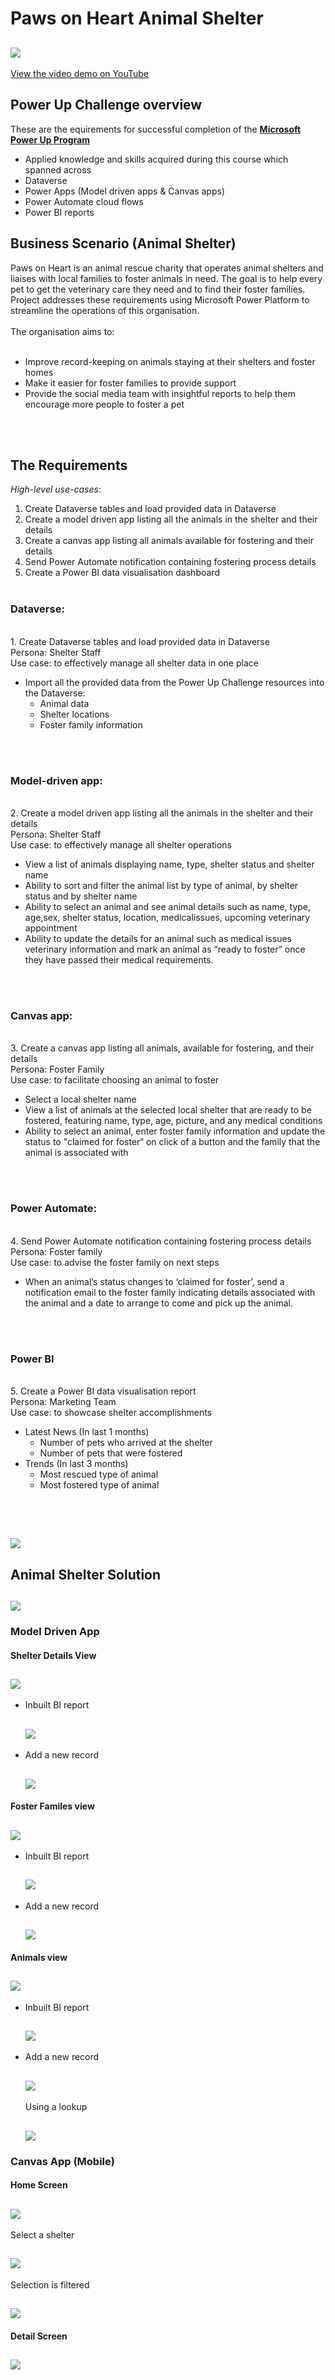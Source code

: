 # Paws on Heart Animal Shelter

<h2 align="left"><img src="PawsOnHeart.png"></h2>

[View the video demo on YouTube](https://www.youtube.com/watch?v=ksAsAssvfhA)

## Power Up Challenge overview

These are the equirements for successful completion of the [**Microsoft Power Up Program**](https://powerup.microsoft.com/)
* Applied knowledge and skills acquired during this course which spanned across
 * Dataverse
 * Power Apps (Model driven apps & Canvas apps)
 * Power Automate cloud flows
 * Power BI reports

## Business Scenario (Animal Shelter)
Paws on Heart is an animal rescue charity that operates animal shelters and liaises with local families to foster animals in need. 
The goal is to help every pet to get the veterinary care they need and to find their foster families.
Project addresses these requirements using Microsoft Power Platform to streamline the operations of this organisation.
<br><br>
The organisation aims to:
<br><br>

- Improve record-keeping on animals staying at their shelters and foster homes
- Make it easier for foster families to provide support
- Provide the social media team with insightful reports to help them encourage more people to foster a pet
 
<br><br>
## The Requirements
*High-level use-cases*:
<br>
1. Create Dataverse tables and load provided data in Dataverse<br>
2. Create a model driven app listing all the animals in the shelter and their details<br>
3. Create a canvas app listing all animals available for fostering and their details<br>
4. Send Power Automate notification containing fostering process details<br>
5. Create a Power BI data visualisation dashboard
<br><br>

### Dataverse:
<br>
1. Create Dataverse tables and load provided data in Dataverse<br>
Persona: Shelter Staff<br>
Use case: to effectively manage all shelter data in one place<br>

- Import all the provided data from the Power Up Challenge resources into the Dataverse:
  - Animal data
  - Shelter locations
  - Foster family information

<br><br>

### Model-driven app:
<br>
2. Create a model driven app listing all the animals in the shelter and their details<br>
Persona: Shelter Staff<br>
Use case: to effectively manage all shelter operations<br>

- View a list of animals displaying name, type, shelter status and shelter name
- Ability to sort and filter the animal list by type of animal, by shelter status and by shelter name
- Ability to select an animal and see animal details such as name, type, age,sex, shelter status, location, medicalissues, upcoming veterinary appointment
- Ability to update the details for an animal such as medical issues veterinary information and mark an animal as “ready to foster” once they have passed their medical requirements.

<br><br>

### Canvas app:
<br>
3. Create a canvas app listing all animals, available for fostering, and their details<br>
Persona: Foster Family<br>
Use case: to facilitate choosing an animal to foster<br>

- Select a local shelter name
- View a list of animals at the selected local shelter that are ready to be fostered, featuring name, type, age, picture, and any medical conditions
- Ability to select an animal, enter foster family information and update the status to "claimed for foster“ on click of a button and the family that the animal is associated with

<br><br>

### Power Automate:
<br>
4. Send Power Automate notification containing fostering process details<br>
Persona: Foster family<br>
Use case: to advise the foster family on next steps<br>

- When an animal’s status changes to ‘claimed for foster’, send a notification email to the foster family indicating details associated with the animal and a date to arrange to come and pick up the animal.

<br><br>

### Power BI
<br>
5. Create a Power BI data visualisation report<br>
Persona: Marketing Team<br>
Use case: to showcase shelter accomplishments<br>

- Latest News (In last 1 months)
  - Number of pets who arrived at the shelter
  - Number of pets that were fostered
- Trends (In last 3 months)
  - Most rescued type of animal
  - Most fostered type of animal

<br><br>
<h2 align="left"><img src="graded.png"></h2>

## Animal Shelter Solution

<h2 align="left"><img src="docs/pictures/solution.png"></h2>

### Model Driven App
#### Shelter Details View
<h2 align="left"><img src="docs/pictures/model-view-shelter.png"></h2>
  
* Inbuilt BI report
  <h2 align="left"><img src="docs/pictures/model-bi-shelter.png"></h2>

* Add a new record
  <h2 align="left"><img src="docs/pictures/model-new-shelter.png"></h2>

  
#### Foster Familes view
<h2 align="left"><img src="docs/pictures/model-view-foster.png"></h2>
  
* Inbuilt BI report
  <h2 align="left"><img src="docs/pictures/model-bi-foster.png"></h2>

* Add a new record
  <h2 align="left"><img src="docs/pictures/model-new-foster.png"></h2>

  
#### Animals view
  <h2 align="left"><img src="docs/pictures/model-view-animals.png"></h2>
  
* Inbuilt BI report
  <h2 align="left"><img src="docs/pictures/model-bi-animals.png"></h2>
  
* Add a new record  
  <h2 align="left"><img src="docs/pictures/model-new-animal.png"></h2>

  Using a lookup
  <h2 align="left"><img src="docs/pictures/model-new-animal-lookup.png"></h2>

### Canvas App (Mobile)
#### Home Screen
  <h2 align="left"><img src="docs/pictures/canvas-screen-home.png"></h2>

  Select a shelter
  <h2 align="left"><img src="docs/pictures/canvas-screen-home-select1.png"></h2>

  Selection is filtered
  <h2 align="left"><img src="docs/pictures/canvas-screen-home-select2.png"></h2>
  
####  Detail Screen
  <h2 align="left"><img src="docs/pictures/canvas-screen-detail.png"></h2>





